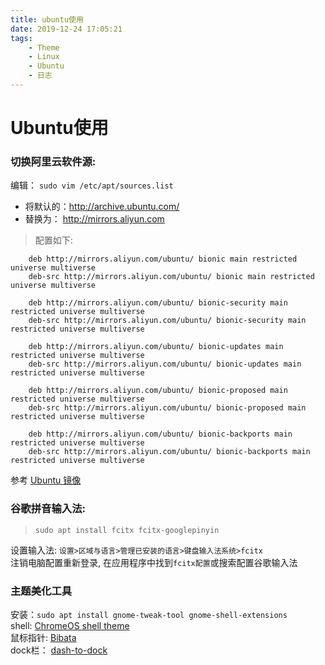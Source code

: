 ```yaml
---
title: ubuntu使用
date: 2019-12-24 17:05:21
tags: 
    - Theme
    - Linux
    - Ubuntu
    - 日志
---
```

# Ubuntu使用


### 切换阿里云软件源: 
编辑： `sudo vim /etc/apt/sources.list`  
- 将默认的：http://archive.ubuntu.com/
- 替换为： http://mirrors.aliyun.com

> 配置如下:
```
    deb http://mirrors.aliyun.com/ubuntu/ bionic main restricted universe multiverse
    deb-src http://mirrors.aliyun.com/ubuntu/ bionic main restricted universe multiverse

    deb http://mirrors.aliyun.com/ubuntu/ bionic-security main restricted universe multiverse
    deb-src http://mirrors.aliyun.com/ubuntu/ bionic-security main restricted universe multiverse

    deb http://mirrors.aliyun.com/ubuntu/ bionic-updates main restricted universe multiverse
    deb-src http://mirrors.aliyun.com/ubuntu/ bionic-updates main restricted universe multiverse

    deb http://mirrors.aliyun.com/ubuntu/ bionic-proposed main restricted universe multiverse
    deb-src http://mirrors.aliyun.com/ubuntu/ bionic-proposed main restricted universe multiverse

    deb http://mirrors.aliyun.com/ubuntu/ bionic-backports main restricted universe multiverse
    deb-src http://mirrors.aliyun.com/ubuntu/ bionic-backports main restricted universe multiverse
```

参考 [Ubuntu 镜像](https://developer.aliyun.com/mirror/ubuntu?spm=a2c6h.13651102.0.0.53322f70EzruKZ)


### 谷歌拼音输入法:
> `sudo apt install fcitx fcitx-googlepinyin`    

设置输入法: 
`设置>区域与语言>管理已安装的语言>键盘输入法系统>fcitx`  
注销电脑配置重新登录, 在应用程序中找到`fcitx配置`或搜索配置谷歌输入法 

### 主题美化工具
安装：`sudo apt install gnome-tweak-tool gnome-shell-extensions`   
shell: [ChromeOS shell theme](https://www.gnome-look.org/p/1333760/)  
鼠标指针: [Bibata](https://www.gnome-look.org/p/1197198/)  
dock栏： [dash-to-dock](https://extensions.gnome.org/extension/307/dash-to-dock/)